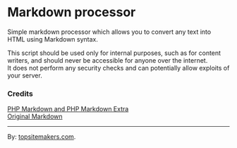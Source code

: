 # Markdown processor

Simple markdown processor which allows you to convert any text into HTML using Markdown syntax.

This script should be used only for internal purposes, such as for content writers, and should never be accessible for anyone over the internet.  
It does not perform any security checks and can potentially allow exploits of your server.

### Credits

[PHP Markdown and PHP Markdown Extra](http://michelf.ca/projects/php-markdown/)  
[Original Markdown](http://daringfireball.net/projects/markdown/)

<hr>

By: [topsitemakers.com](http://www.topsitemakers.com).
